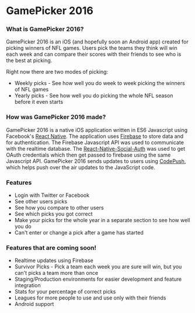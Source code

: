 # GamePicker 2016

### What is GamePicker 2016?

GamePicker 2016 is an iOS (and hopefully soon an Android app) created for picking winners of NFL games. Users pick the teams they think will win each week and can compare their scores with their friends to see who is the best at picking.

Right now there are two modes of picking:

  - Weekly picks - See how well you do week to week picking the winners of NFL games
  - Yearly picks - See how well you do picking the whole NFL season before it even starts

### How was GamePicker 2016 made?

GamePicker 2016 is a native iOS application written in ES6 Javascript using Facebook's [React Native](https://facebook.github.io/react-native/docs/getting-started.html). The application uses [Firebase](https://firebase.google.com/) to store data and for authentication. The Firebase Javascript API was used to communicate with the realtime database. The [React-Native-Social-Auth](https://github.com/xxsnakerxx/react-native-social-auth) was used to get OAuth credentials which then get passed to firebase using the same Javascript API. GamePicker 2016 sends updates to users using [CodePush](https://microsoft.github.io/code-push/), which helps push over the air updates to the JavaScript code.

### Features
- Login with Twitter or Facebook
- See other users picks
- See how you compare to other users
- See which picks you got correct
- Make your picks for the whole year in a separate section to see how well you do
- Can't enter or change a pick after a game has started


### Features  that are coming soon!
- Realtime updates using Firebase
- Survivor Picks - Pick a team each week you are sure will win, but you can't picks a team more than once
- Staging/Production environments for easier development and feature integration
- Stats for your percentage of correct picks
- Leagues for more people to use and use only with their friends
- Android support
